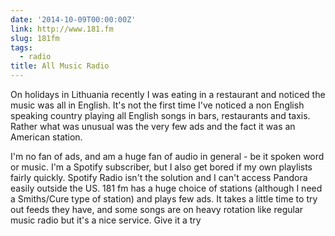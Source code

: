 ```yaml
---
date: '2014-10-09T00:00:00Z'
link: http://www.181.fm
slug: 181fm
tags:
  - radio
title: All Music Radio
---
```


On holidays in Lithuania recently I was eating in a restaurant and noticed the
music was all in English. It's not the first time I've noticed a non English
speaking country playing all English songs in bars, restaurants and taxis.
Rather what was unusual was the very few ads and the fact it was an American
station.

I'm no fan of ads, and am a huge fan of audio in general - be it spoken word or
music. I'm a Spotify subscriber, but I also get bored if my own playlists fairly
quickly. Spotify Radio isn't the solution and I can't access Pandora easily
outside the US. 181 fm has a huge choice of stations (although I need a
Smiths/Cure type of station) and plays few ads. It takes a little time to try
out feeds they have, and some songs are on heavy rotation like regular music
radio but it's a nice service. Give it a try
